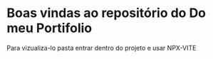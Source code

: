 # Boas vindas ao repositório do Do meu Portifolio 

Para vizualiza-lo pasta entrar dentro do projeto e usar NPX-VITE
